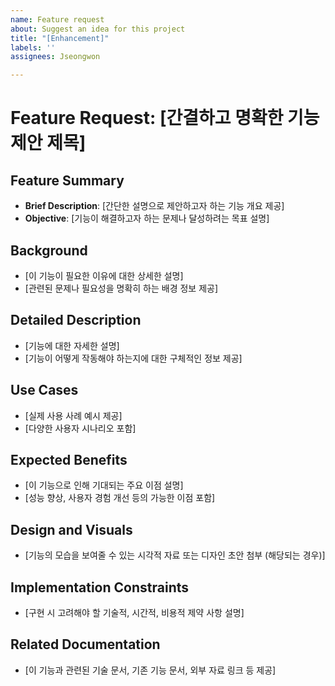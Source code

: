 ```yaml
---
name: Feature request
about: Suggest an idea for this project
title: "[Enhancement]"
labels: ''
assignees: Jseongwon

---
```


# Feature Request: [간결하고 명확한 기능 제안 제목]

## Feature Summary
- **Brief Description**: [간단한 설명으로 제안하고자 하는 기능 개요 제공]
- **Objective**: [기능이 해결하고자 하는 문제나 달성하려는 목표 설명]

## Background
- [이 기능이 필요한 이유에 대한 상세한 설명]
- [관련된 문제나 필요성을 명확히 하는 배경 정보 제공]

## Detailed Description
- [기능에 대한 자세한 설명]
- [기능이 어떻게 작동해야 하는지에 대한 구체적인 정보 제공]

## Use Cases
- [실제 사용 사례 예시 제공]
- [다양한 사용자 시나리오 포함]

## Expected Benefits
- [이 기능으로 인해 기대되는 주요 이점 설명]
- [성능 향상, 사용자 경험 개선 등의 가능한 이점 포함]

## Design and Visuals
- [기능의 모습을 보여줄 수 있는 시각적 자료 또는 디자인 초안 첨부 (해당되는 경우)]

## Implementation Constraints
- [구현 시 고려해야 할 기술적, 시간적, 비용적 제약 사항 설명]

## Related Documentation
- [이 기능과 관련된 기술 문서, 기존 기능 문서, 외부 자료 링크 등 제공]
